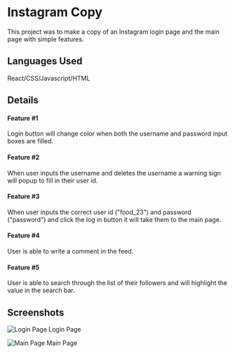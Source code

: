 # Instagram Copy

This project was to make a copy of an Instagram login page and the main page with simple features.

## Languages Used

React/CSS/Javascript/HTML

## Details

#### Feature #1

Login button will change color when both the username and password input boxes are filled.

#### Feature #2

When user inputs the username and deletes the username a warning sign will popup to fill in their user id.

#### Feature #3

When user inputs the correct user id ("food_23") and password ("password") and click the log in button it will take them to the main page.

#### Feature #4

User is able to write a comment in the feed.

#### Feature #5

User is able to search through the list of their followers and will highlight the value in the search bar.

## Screenshots

![Login Page](Users/hyungmokkim/Desktop/README%20Images/Westagram%20React%20README/login.png)
Login Page

![Main Page](Users/hyungmokkim/Desktop/README%20Images/Westagram%20React%20README/mainpage.png)
Main Page
